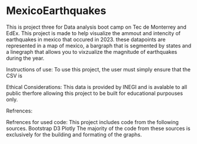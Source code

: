 # MexicoEarthquakes

This is project three for Data analysis boot camp on Tec de Monterrey and EdEx. This project is made to help visualize the ammout and intencity of earthquakes in mexico that occured in 2023. these datapoints are represented in a map of mexico, a bargraph that is segmented by states and a linegraph that allows you to vixzualize the magnitude of earthquakes during the year.

Instructions of use:
To use this project, the user must simply ensure that the CSV is 

Ethical Considerations:
This data is provided by INEGI and is avalable to all public therfore allowing this project to be built for educational purpouses only.

Refrences:



Refrences for used code:
This project includes code from the following sources.
Bootstrap
D3
Plotly
The majority of the code from these sources is exclusively for the building and formating of the graphs.

